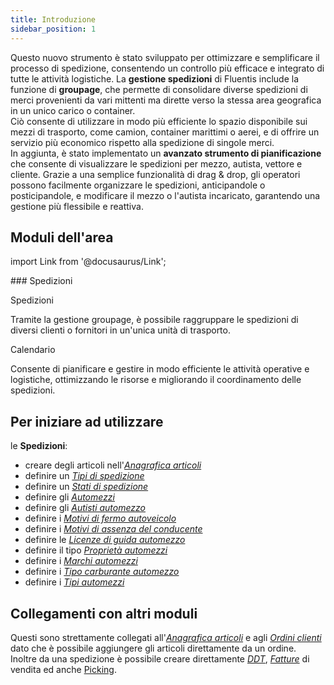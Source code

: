 ```yaml
---
title: Introduzione
sidebar_position: 1
---
```


Questo nuovo strumento è stato sviluppato per ottimizzare e semplificare il processo di spedizione, consentendo un controllo più efficace e integrato di tutte le attività logistiche.
La **gestione spedizioni** di Fluentis include la funzione di **groupage**, che permette di consolidare diverse spedizioni di merci provenienti da vari mittenti ma dirette verso la stessa area geografica in un unico carico o container.       
Ciò consente di utilizzare in modo più efficiente lo spazio disponibile sui mezzi di trasporto, come camion, container marittimi o aerei, e di offrire un servizio più economico rispetto alla spedizione di singole merci.         
In aggiunta, è stato implementato un **avanzato strumento di pianificazione** che consente di visualizzare le spedizioni per mezzo, autista, vettore e cliente. Grazie a una semplice funzionalità di drag & drop, gli operatori possono facilmente organizzare le spedizioni, anticipandole o posticipandole, e modificare il mezzo o l'autista incaricato, garantendo una gestione più flessibile e reattiva.

## Moduli dell'area 

import Link from '@docusaurus/Link';

<div className="cardContainer">
    <div className="card">
###     <Link to="/docs/logistics/shipping/shippings-intro">Spedizioni</Link>
        <p><Link to="/docs/logistics/shipping/shippings" className="bold-link">Spedizioni</Link></p>
        <p>Tramite la gestione groupage, è possibile raggruppare le spedizioni di diversi clienti o fornitori in un'unica unità di trasporto.</p>
        <p><Link to="/docs/logistics/shipping/calendar" className="bold-link">Calendario</Link></p>
        <p>Consente di pianificare e gestire in modo efficiente le attività operative e logistiche, ottimizzando le risorse e migliorando il coordinamento delle spedizioni.</p>
    </div>
</div>

## Per iniziare ad utilizzare   

le **Spedizioni**:
- creare degli articoli nell'[*Anagrafica articoli*](/docs/erp-home/registers/items/create-new-items) 
- definire un [*Tipi di spedizione*](/docs/configurations/tables/logistics/shipping-type)        
- definire un [*Stati di spedizione*](/docs/configurations/tables/logistics/shipping-states)     
- definire gli [*Automezzi*](/docs/logistics/motorvehicles/motorvehicle)   
- definire gli [*Autisti automezzo*](/docs/logistics/motorvehicles/motorvehicle-drivers)      
- definire i [*Motivi di fermo autoveicolo*](/docs/configurations/tables/logistics/motorvehicle-off-time-reasons)     
- definire i [*Motivi di assenza del conducente*](/docs/configurations/tables/logistics/driver-off-time-reasons) 
- definire le [*Licenze di guida automezzo*](/docs/configurations/tables/logistics/motorvehicle-driving-licences)     
- definire il tipo [*Proprietà automezzi*](/docs/configurations/tables/logistics/motorvehicle-ownership)   
- definire i [*Marchi automezzi*](/docs/configurations/tables/logistics/motorvehicle-brands)   
- definire i [*Tipo carburante automezzo*](/docs/configurations/tables/logistics/motorvehicle-gas-type)  
- definire i [*Tipi automezzi*](/docs/configurations/tables/logistics/motorvehicle-Type)  

## Collegamenti con altri moduli
Questi sono strettamente collegati all'[*Anagrafica articoli*](/docs/erp-home/registers/items/create-new-items) e agli [*Ordini clienti*](/docs/sales/sales-orders/settings) dato che è possibile aggiungere gli articoli direttamente da un ordine.           
Inoltre da una spedizione è possibile creare direttamente [*DDT*](/docs/sales/sales-delivery-notes/insert-delivery-notes/search-sales-dn), [*Fatture*](/docs/sales/sales-invoices/general-overview) di vendita ed anche [Picking](/docs/logistics/picking/picking-intro). 